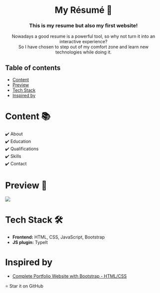 <h1 align="center"> My Résumé 📍 </h1> 

<h3 align="center"> This is my resume but also my first website! </h3>
<p align="center">
Nowadays a good resume is a powerful tool, so why not turn it into an interactive experience? </br>
So I have chosen to step out of my comfort zone and learn new technologies while doing it.
</p>

## Table of contents

- [Content](#Content)
- [Preview](#Preview)
- [Tech Stack](#Tech-Stack)
- [Inspired by](#Inspired-by)


# Content 📚

✔️ About\
✔️ Education\
✔️ Qualifications\
✔️ Skills\
✔️ Contact

# Preview 👀

![](https://github.com/mr-p-oliveira/resumee/blob/main/preview/preview_g.gif?raw=true)

# Tech Stack 🛠️
- **Frontend:** HTML, CSS, JavaScript, Bootstrap 
- **JS plugin:** TypeIt

# Inspired by

- [Complete Portfolio Website with Bootstrap - HTML/CSS](https://www.youtube.com/watch?v=dgKSqz3it50&t=3198s)


 :star: Star it on GitHub 

